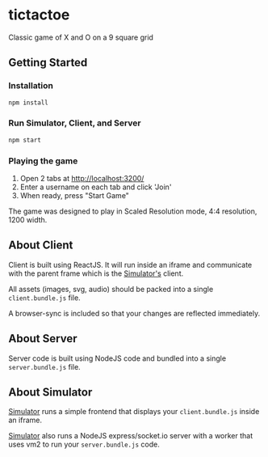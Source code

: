 # tictactoe
Classic game of X and O on a 9 square grid

## Getting Started

### Installation 
```bash
npm install
```

### Run Simulator, Client, and Server
```bash
npm start
```

### Playing the game

1. Open 2 tabs at [http://localhost:3200/](http://localhost:3200/)
2. Enter a username on each tab and click 'Join'
3. When ready, press "Start Game"

The game was designed to play in Scaled Resolution mode, 4:4 resolution, 1200 width.


## About Client

Client is built using ReactJS.  It will run inside an iframe and communicate with the parent frame which is the [Simulator's](https://github.com/acosgames/acosgames) client.  

All assets (images, svg, audio) should be packed into a single `client.bundle.js` file.

A browser-sync is included so that your changes are reflected immediately.

## About Server

Server code is built using NodeJS code and bundled into a single `server.bundle.js` file.

## About Simulator

[Simulator](https://github.com/acosgames/acosgames) runs a simple frontend that displays your `client.bundle.js` inside an iframe.  

[Simulator](https://github.com/acosgames/acosgames) also runs a NodeJS express/socket.io server with a worker that uses vm2 to run your `server.bundle.js` code.

